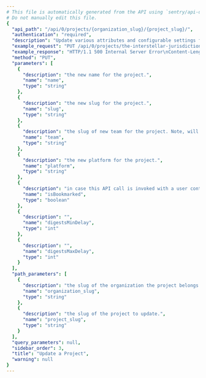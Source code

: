 ```yaml
---
# This file is automatically generated from the API using `sentry/api-docs/generator.py.`
# Do not manually edit this file.
{
  "api_path": "/api/0/projects/{organization_slug}/{project_slug}/", 
  "authentication": "required", 
  "description": "Update various attributes and configurable settings for the given\nproject.  Only supplied values are updated.", 
  "example_request": "PUT /api/0/projects/the-interstellar-jurisdiction/plain-proxy/ HTTP/1.1\nHost: sentry.io\nAuthorization: Bearer <token>\nContent-Type: application/json\n\n{\n  \"name\": \"Plane Proxy\", \n  \"options\": {\n    \"sentry:origins\": \"http://example.com\\nhttp://example.invalid\"\n  }, \n  \"platform\": \"javascript\", \n  \"slug\": \"plane-proxy\"\n}", 
  "example_response": "HTTP/1.1 500 Internal Server Error\nContent-Length: 72\nX-XSS-Protection: 1; mode=block\nX-Content-Type-Options: nosniff\nContent-Language: en\nAccess-Control-Expose-Headers: X-Sentry-Error, Retry-After\nVary: Accept-Language, Cookie\nAccess-Control-Allow-Methods: GET, PUT, DELETE, HEAD, OPTIONS\nAllow: GET, PUT, DELETE, HEAD, OPTIONS\nAccess-Control-Allow-Origin: *\nAccess-Control-Allow-Headers: X-Sentry-Auth, X-Requested-With, Origin, Accept, Content-Type, Authentication, Authorization\nContent-Type: application/json\nX-Frame-Options: deny\n\n{\n  \"detail\": \"Internal Error\", \n  \"errorId\": \"4ea4a7d267d74dd28041915887790607\"\n}", 
  "method": "PUT", 
  "parameters": [
    {
      "description": "the new name for the project.", 
      "name": "name", 
      "type": "string"
    }, 
    {
      "description": "the new slug for the project.", 
      "name": "slug", 
      "type": "string"
    }, 
    {
      "description": "the slug of new team for the project. Note, will be deprecated soon when multiple teams can have access to a project.", 
      "name": "team", 
      "type": "string"
    }, 
    {
      "description": "the new platform for the project.", 
      "name": "platform", 
      "type": "string"
    }, 
    {
      "description": "in case this API call is invoked with a user context this allows changing of the bookmark flag.", 
      "name": "isBookmarked", 
      "type": "boolean"
    }, 
    {
      "description": "", 
      "name": "digestsMinDelay", 
      "type": "int"
    }, 
    {
      "description": "", 
      "name": "digestsMaxDelay", 
      "type": "int"
    }
  ], 
  "path_parameters": [
    {
      "description": "the slug of the organization the project belongs to.", 
      "name": "organization_slug", 
      "type": "string"
    }, 
    {
      "description": "the slug of the project to update.", 
      "name": "project_slug", 
      "type": "string"
    }
  ], 
  "query_parameters": null, 
  "sidebar_order": 3, 
  "title": "Update a Project", 
  "warning": null
}
---
```

